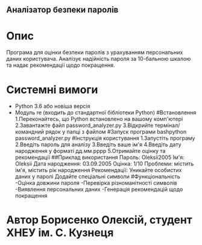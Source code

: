 ## Аналізатор безпеки паролів 
# Опис
Програма для оцінки безпеки паролів з урахуванням персональних даних користувача. Аналізує надійність пароля за 10-бальною шкалою та надає рекомендації щодо покращення. 
# Системні вимоги
- Python 3.6 або новіша версія 
- Модуль re (входить до стандартної бібліотеки Python)
#Встановлення
1.Переконайтесь, що Python встановлено на вашому комп'ютері 2.Завантажте файл password_analyzer.py 3.Відкрийте термінал/командний рядок у папці з файлом
#Запуск програми bashpython password_analyzer.py
#Інструкція користування 1.Запустіть програму 2.Введіть пароль для аналізу 3.Введіть ваше ім'я 4.Введіть дату народження у форматі дд.мм.рррр 5.Отримайте оцінку та рекомендації
##Приклад використання Пароль: Oleksii2005 Ім'я: Oleksii Дата народження: 03.09.2005
Оцінка: 1/10 Проблеми: містить ім'я, містить рік народження Рекомендації:
Уникайте особистих даних у паролі
Додайте спеціальні символи #Функціональність
-Оцінка довжини пароля -Перевірка різноманітності символів -Виявлення персональних даних -Генерація рекомендацій щодо покращення
# Автор Борисенко Олексій, студент ХНЕУ ім. С. Кузнеця

